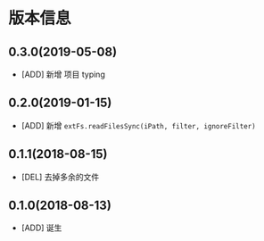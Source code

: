 # 版本信息
## 0.3.0(2019-05-08)
* [ADD] 新增 项目 typing

## 0.2.0(2019-01-15)
* [ADD] 新增 `extFs.readFilesSync(iPath, filter, ignoreFilter)`

## 0.1.1(2018-08-15)
* [DEL] 去掉多余的文件

## 0.1.0(2018-08-13)
* [ADD] 诞生
